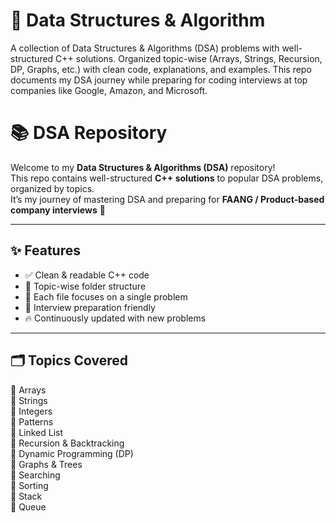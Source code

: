 # 🧩 Data Structures & Algorithm
A collection of Data Structures & Algorithms (DSA) problems with well-structured C++ solutions. Organized topic-wise (Arrays, Strings, Recursion, DP, Graphs, etc.) with clean code, explanations, and examples. This repo documents my DSA journey while preparing for coding interviews at top companies like Google, Amazon, and Microsoft.
<br>

# 📚 DSA Repository  
Welcome to my **Data Structures & Algorithms (DSA)** repository!  
This repo contains well-structured **C++ solutions** to popular DSA problems, organized by topics.  
It’s my journey of mastering DSA and preparing for **FAANG / Product-based company interviews** 🚀  

---

## ✨ Features  
- ✅ Clean & readable C++ code  
- 📂 Topic-wise folder structure  
- 📝 Each file focuses on a single problem  
- 📘 Interview preparation friendly  
- 🔥 Continuously updated with new problems  

---

## 🗂 Topics Covered  
🔹 Arrays  
🔹 Strings   
🔹 Integers   
🔹 Patterns   
🔹 Linked List   
🔹 Recursion & Backtracking  
🔹 Dynamic Programming (DP)   
🔹 Graphs & Trees  
🔹 Searching   
🔹 Sorting   
🔹 Stack   
🔹 Queue  